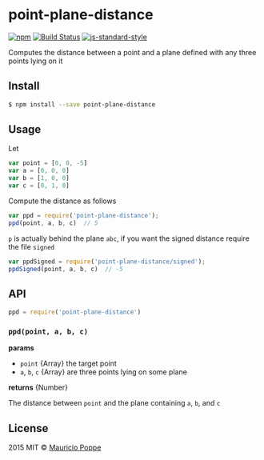 # point-plane-distance 

[![npm][npm-image]][npm-url] [![Build Status][travis-image]][travis-url] [![js-standard-style][standard-image]][standard-url]

Computes the distance between a point and a plane defined with any three points lying on it

## Install

```sh
$ npm install --save point-plane-distance
```

## Usage

Let

```js
var point = [0, 0, -5]
var a = [0, 0, 0]
var b = [1, 0, 0]
var c = [0, 1, 0]
```

Compute the distance as follows

```js
var ppd = require('point-plane-distance');
ppd(point, a, b, c)  // 5
```

`p` is actually behind the plane `abc`, if you want the signed distance require the file `signed`


```js
var ppdSigned = require('point-plane-distance/signed');
ppdSigned(point, a, b, c)  // -5
```

## API

```js
ppd = require('point-plane-distance')
```

### `ppd(point, a, b, c)`

**params**

* `point` {Array} the target point
* `a`, `b`, `c` {Array} are three points lying on some plane

**returns** {Number}

The distance between `point` and the plane containing `a`, `b`, and `c`

## License

2015 MIT © [Mauricio Poppe](http://maurizzzio.com)

[travis-image]: https://travis-ci.org/maurizzzio/point-plane-distance.svg?branch=master
[travis-url]: https://travis-ci.org/maurizzzio/point-plane-distance
[npm-image]: https://img.shields.io/npm/v/point-plane-distance.svg?style=flat
[npm-url]: https://npmjs.org/package/point-plane-distance
[standard-image]: https://img.shields.io/badge/code%20style-standard-brightgreen.svg?style=flat
[standard-url]: http://standardjs.com/
[coveralls-image]: https://coveralls.io/repos/maurizzzio/point-plane-distance/badge.svg?branch=master&service=github
[coveralls-url]: https://coveralls.io/r/maurizzzio/point-plane-distance
